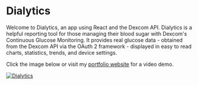 # Dialytics

Welcome to Dialytics, an app using React and the Dexcom API. Dialytics is a helpful reporting tool for those managing their blood sugar with Dexcom's Continuous Glucose Monitoring. It provides real glucose data - obtained from the Dexcom API via the OAuth 2 framework - displayed in easy to read charts, statistics, trends, and device settings.

Click the image below or visit my [portfolio website](https://matt-violet.github.io/) for a video demo.

[![Dialytics](https://user-images.githubusercontent.com/46619903/87260863-c4770a00-c468-11ea-8a4a-f8f3f54af2d3.png)](https://matt-violet.github.io/)
